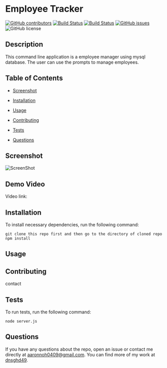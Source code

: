 # Employee Tracker
  [![GitHub contributors](https://img.shields.io/github/contributors/dnsghd49/iwannalogsomething.svg)](https://GitHub.com/dnsghd49/iwannalogsomething/graphs/contributors/)
  [![Build Status](https://img.shields.io/github/forks/dnsghd49/iwannalogsomething.svg)](https://github.com/dnsghd49/iwannalogsomething/network/)
  [![Build Status](https://img.shields.io/github/stars/dnsghd49/iwannalogsomething.svg)](https://github.com/dnsghd49/iwannalogsomething/)
  [![GitHub issues](https://img.shields.io/github/issues/dnsghd49/iwannalogsomething.svg)](https://GitHub.com/dnsghd49/iwannalogsomething/issues/)
  ![GitHub license](https://img.shields.io/badge/license-MIT-blue.svg)


## Description

This command line application is a employee manager using mysql database. The user can use the prompts to manage employees.

## Table of Contents 

* [Screenshot](#screenshot)

* [Installation](#installation)

* [Usage](#usage)

* [Contributing](#contributing)

* [Tests](#tests)

* [Questions](#questions)

## Screenshot

![ScreenShot](https://raw.github.com/dnsghd49/iwannalogsomething/tree/main/assets/img/Capture.png)

## Demo Video

Video link: 

## Installation

To install necessary dependencies, run the following command:

```
git clone this repo first and then go to the directory of cloned repo 
npm install

```

## Usage




  
## Contributing

contact

## Tests

To run tests, run the following command:

```
node server.js
```

## Questions

If you have any questions about the repo, open an issue or contact me directly at aaronnoh0409@gmail.com. You can find more of my work at [dnsghd49](https://github.com/dnsghd49/).
